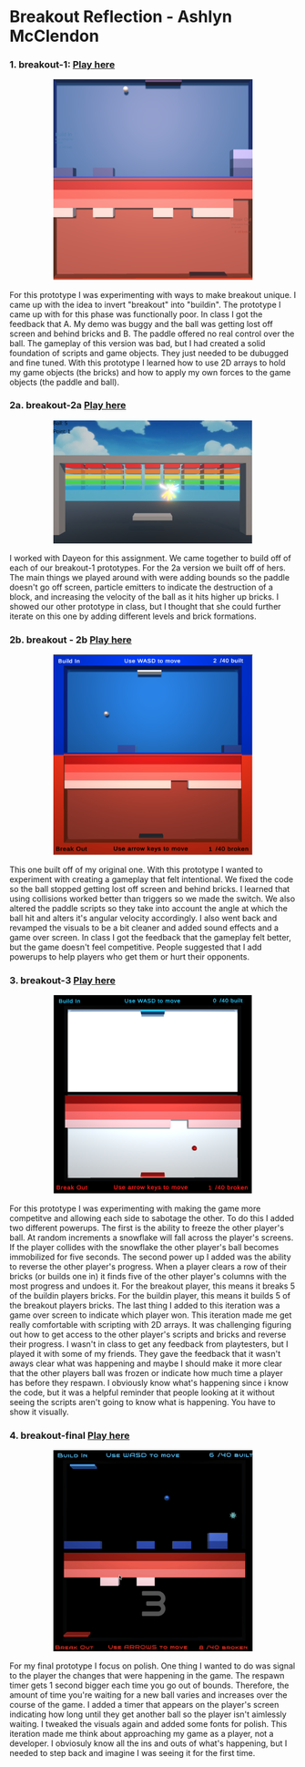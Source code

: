 # Breakout Reflection - Ashlyn McClendon

### 1. breakout-1: [Play here](http://ashlyn-mcc.github.io/game-dev-spring2025/builds/breakout-1) 
<p align="center">
<img src="./GameImages/breakout1.png" alt="Breakout gameplay" width="350">
</p>


For this prototype I was experimenting with ways to make breakout unique. I came up with the idea to invert "breakout" into "buildin". The prototype I came up with for this phase was functionally poor. In class I got the feedback that A. My demo was buggy and the ball was getting lost off screen and behind bricks and B. The paddle offered no real control over the ball. The gameplay of this version was bad, but I had created a solid foundation of scripts and game objects. They just needed to be dubugged and fine tuned. With this prototype I learned how to use 2D arrays to hold my game objects (the bricks) and how to apply my own forces to the game objects (the paddle and ball).

### 2a. breakout-2a [Play here](http://ashlyn-mcc.github.io/game-dev-spring2025/builds/breakout-2a)

<p align="center">
<img src="./GameImages/breakout2a.png" alt="Breakout gameplay" width="350">
</p>

I worked with Dayeon for this assignment. We came together to build off of each of our breakout-1 prototypes. For the 2a version we built off of hers. The main things we played around with were adding bounds so the paddle doesn't go off screen, particle emitters to indicate the destruction of a block, and increasing the velocity of the ball as it hits higher up bricks. I showed our other prototype in class, but I thought that she could further iterate on this one by adding different levels and brick formations.

### 2b. breakout - 2b [Play here](http://ashlyn-mcc.github.io/game-dev-spring2025/builds/breakout-2b)

<p align="center">
<img src="./GameImages/breakout2b.png" alt="Breakout gameplay" width="350">
</p>

This one built off of my original one. With this prototype I wanted to experiment with creating a gameplay that felt intentional. We fixed the code so the ball stopped getting lost off screen and behind bricks. I learned that using collisions worked better than triggers so we made the switch. We also altered the paddle scripts so they take into account the angle at which the ball hit and alters it's angular velocity accordingly. I also went back and revamped the visuals to be a bit cleaner and added sound effects and a game over screen. In class I got the feedback that the gameplay felt better, but the game doesn't feel competitive. People suggested that I add powerups to help players who get them or hurt their opponents.

### 3. breakout-3 [Play here](http://ashlyn-mcc.github.io/game-dev-spring2025/builds/breakout-3)

<p align="center">
<img src="./GameImages/breakout3.png" alt="Breakout gameplay" width="350">
</p>

For this prototype I was experimenting with making the game more competitve and allowing each side to sabotage the other. To do this I added two different powerups. The first is the ability to freeze the other player's ball. At random increments a snowflake will fall across the player's screens. If the player collides with the snowflake the other player's ball becomes immobilized for five seconds. The second power up I added was the ability to reverse the other player's progress. When a player clears a row of their bricks (or builds one in) it finds five of the other player's columns with the most progress and undoes it. For the breakout player, this means it breaks 5 of the buildin players bricks. For the buildin player, this means it builds 5 of the breakout players bricks. The last thing I added to this iteration was a game over screen to indicate which player won. This iteration made me get really comfortable with scripting with 2D arrays. It was challenging figuring out how to get access to the other player's scripts and bricks and reverse their progress. I wasn't in class to get any feedback from playtesters, but I played it with some of my friends. They gave the feedback that it wasn't aways clear what was happening and maybe I should make it more clear that the other players ball was frozen or indicate how much time a player has before they respawn. I obviously know what's happening since i know the code, but it was a helpful reminder that people looking at it without seeing the scripts aren't going to know what is happening. You have to show it visually. 

### 4. breakout-final [Play here](http://ashlyn-mcc.github.io/game-dev-spring2025/builds/breakout-final)

<p align="center">
<img src="./GameImages/breakoutfinal.png" alt="Breakout gameplay" width="350">
</p>

For my final prototype I focus on polish. One thing I wanted to do was signal to the player the changes that were happening in the game. The respawn timer gets 1 second bigger each time you go out of bounds. Therefore, the amount of time you're waiting for a new ball varies and increases over the course of the game. I added a timer that appears on the player's screen indicating how long until they get another ball so the player isn't aimlessly waiting. I tweaked the visuals again and added some fonts for polish. This iteration made me think about approaching my game as a player, not a developer. I obviosuly know all the ins and outs of what's happening, but I needed to step back and imagine I was seeing it for the first time. 
